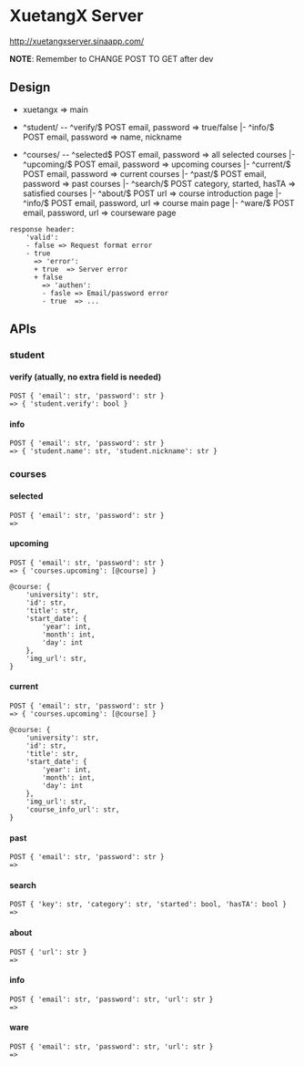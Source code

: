 XuetangX Server
===============

http://xuetangxserver.sinaapp.com/


**NOTE**: Remember to CHANGE POST TO GET after dev


Design
------

- xuetangx  => main

- ^student/ -- ^verify/$    POST email, password => true/false
            |- ^info/$      POST email, password => name, nickname

- ^courses/ -- ^selected$   POST email, password => all selected courses
            |- ^upcoming/$  POST email, password => upcoming courses
            |- ^current/$   POST email, password => current courses
            |- ^past/$      POST email, password => past courses
            |- ^search/$    POST category, started, hasTA => satisfied courses
            |- ^about/$     POST url => course introduction page
            |- ^info/$      POST email, password, url => course main page
            |- ^ware/$      POST email, password, url => courseware page

```
response header:
    'valid':
    - false => Request format error
    - true
      => 'error':
      + true  => Server error
      + false
        => 'authen':
        - fasle => Email/password error
        - true  => ...
```


APIs
----

### student

#### verify (atually, no extra field is needed)

    POST { 'email': str, 'password': str }
    => { 'student.verify': bool }

#### info

    POST { 'email': str, 'password': str }
    => { 'student.name': str, 'student.nickname': str }


### courses

#### selected

    POST { 'email': str, 'password': str }
    =>

#### upcoming

    POST { 'email': str, 'password': str }
    => { 'courses.upcoming': [@course] }

    @course: {
        'university': str,
        'id': str,
        'title': str,
        'start_date': {
            'year': int,
            'month': int,
            'day': int
        },
        'img_url': str,
    }

#### current

    POST { 'email': str, 'password': str }
    => { 'courses.upcoming': [@course] }

    @course: {
        'university': str,
        'id': str,
        'title': str,
        'start_date': {
            'year': int,
            'month': int,
            'day': int
        },
        'img_url': str,
        'course_info_url': str,
    }

#### past

    POST { 'email': str, 'password': str }
    =>

#### search

    POST { 'key': str, 'category': str, 'started': bool, 'hasTA': bool }
    =>

#### about

    POST { 'url': str }
    =>

#### info

    POST { 'email': str, 'password': str, 'url': str }
    =>

#### ware

    POST { 'email': str, 'password': str, 'url': str }
    =>

